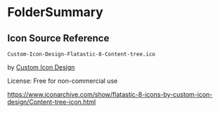 # FolderSummary

## Icon Source Reference
`Custom-Icon-Design-Flatastic-8-Content-tree.ico`

by [Custom Icon Design](https://www.iconarchive.com/artist/custom-icon-design.html)

License: Free for non-commercial use

https://www.iconarchive.com/show/flatastic-8-icons-by-custom-icon-design/Content-tree-icon.html
